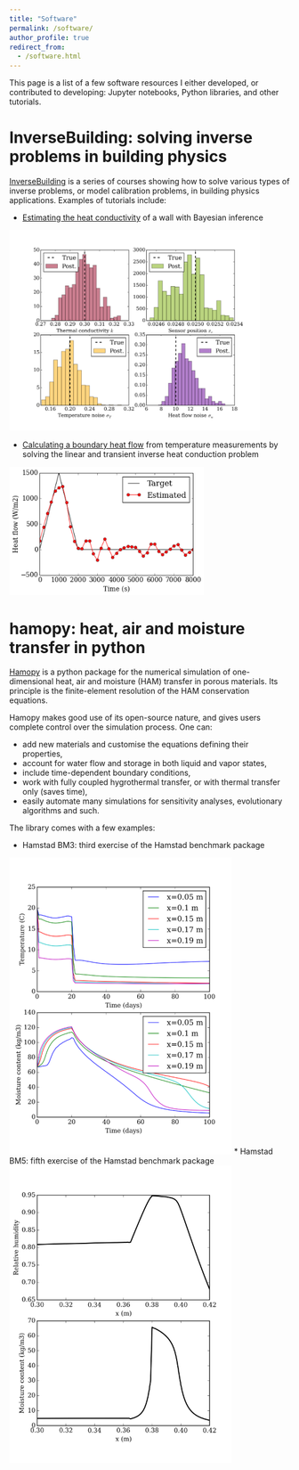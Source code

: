 ```yaml
---
title: "Software"
permalink: /software/
author_profile: true
redirect_from:
  - /software.html
---
```


This page is a list of a few software resources I either developed, or contributed to developing: Jupyter notebooks, Python libraries, and other tutorials.

# InverseBuilding: solving inverse problems in building physics

[InverseBuilding](https://srouchier.github.io/InverseBuilding/) is a series of courses showing how to solve various types of inverse problems, or model calibration problems, in building physics applications. Examples of tutorials include:

* [Estimating the heat conductivity](https://nbviewer.jupyter.org/github/srouchier/InverseBuilding/blob/master/01_HeatConductivity/Notebook_HeatConductivity.ipynb) of a wall with Bayesian inference

<img src="/images/software-inverse-1.png" style="width: 450px;">

* [Calculating a boundary heat flow](https://nbviewer.jupyter.org/github/srouchier/InverseBuilding/blob/master/02_HeatFlow/Notebook_HeatFlow.ipynb) from temperature measurements by solving the linear and transient inverse heat conduction problem

<img src="/images/software-inverse-2.png" style="width: 350px;">

# hamopy: heat, air and moisture transfer in python

[Hamopy](https://srouchier.github.io/hamopy/) is a python package for the numerical simulation of one-dimensional heat, air and moisture (HAM) transfer in porous materials. Its principle is the finite-element resolution of the HAM conservation equations.

Hamopy makes good use of its open-source nature, and gives users complete control over the simulation process. One can:
* add new materials and customise the equations defining their properties,
* account for water flow and storage in both liquid and vapor states,
* include time-dependent boundary conditions,
* work with fully coupled hygrothermal transfer, or with thermal transfer only (saves time),
* easily automate many simulations for sensitivity analyses, evolutionary algorithms and such.

The library comes with a few examples:
* Hamstad BM3: third exercise of the Hamstad benchmark package
<img src="/images/software-hamopy-1.png" style="width: 400px;">
* Hamstad BM5: fifth exercise of the Hamstad benchmark package
<img src="/images/software-hamopy-2.png" style="width: 400px;">
